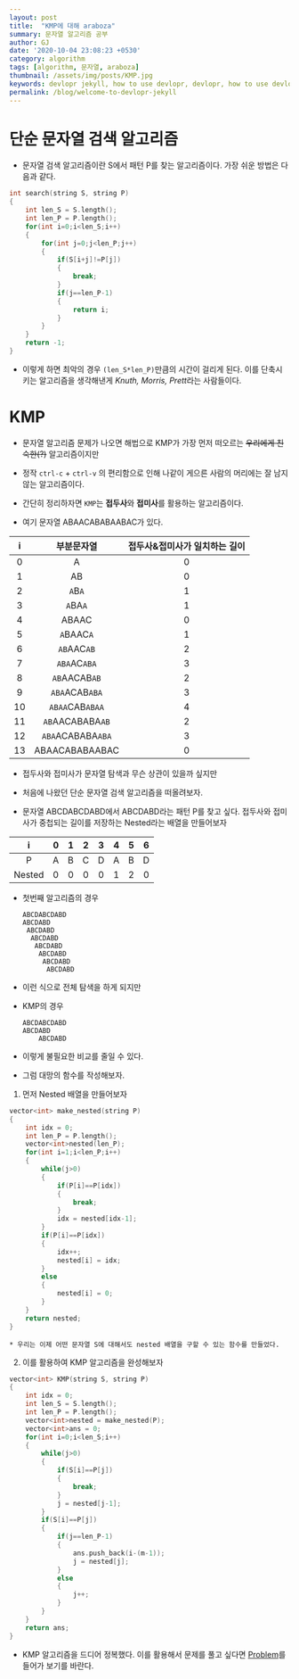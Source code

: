 ```yaml
---
layout: post
title:  "KMP에 대해 araboza"
summary: 문자열 알고리즘 공부
author: GJ
date: '2020-10-04 23:08:23 +0530'
category: algorithm
tags: [algorithm, 문자열, araboza]
thumbnail: /assets/img/posts/KMP.jpg
keywords: devlopr jekyll, how to use devlopr, devlopr, how to use devlopr-jekyll, devlopr-jekyll tutorial,best jekyll themes
permalink: /blog/welcome-to-devlopr-jekyll
---
```



# 단순 문자열 검색 알고리즘

* 문자열 검색 알고리즘이란 S에서 패턴 P를 찾는 알고리즘이다. 가장 쉬운 방법은 다음과 같다.


```cpp
int search(string S, string P)
{
    int len_S = S.length();
    int len_P = P.length();
    for(int i=0;i<len_S;i++)
    {
        for(int j=0;j<len_P;j++)
        {
            if(S[i+j]!=P[j])
            {
                break;
            }
            if(j==len_P-1)
            {
                return i;
            }
        }
    }
    return -1;
}
```

* 이렇게 하면 최악의 경우 `(len_S*len_P)`만큼의 시간이 걸리게 된다. 이를 단축시키는 알고리즘을 생각해낸게 *Knuth, Morris, Prett*라는 사람들이다.


# KMP

* 문자열 알고리즘 문제가 나오면 해법으로 KMP가 가장 먼저 떠오르는 ~~우리에게 친숙한(?)~~ 알고리즘이지만 
* 정작 `ctrl-c` + `ctrl-v` 의 편리함으로 인해 나같이 게으른 사람의 머리에는 잘 남지 않는 알고리즘이다.

* 간단히 정리하자면 `KMP`는 **접두사**와 **접미사**를 활용하는 알고리즘이다.

* 여기 문자열 ABAACABABAABAC가 있다.


i | 부분문자열 | 접두사&접미사가 일치하는 길이
:---: | :---: | :---:
0  | A | 0
1  | AB | 0
2  | `A`B`A` | 1
3  | `A`BA`A` | 1
4  | ABAAC | 0
5  | `A`BAAC`A` | 1
6  | `AB`AAC`AB` | 2
7  | `ABA`AC`ABA` | 3
8  | `AB`AACAB`AB` | 2
9  | `ABA`ACAB`ABA` | 3
10  | `ABAA`CAB`ABAA` | 4
11  | `AB`AACABABA`AB` | 2
12  | `ABA`ACABABA`ABA` | 3
13  | ABAACABABAABAC | 0


* 접두사와 접미사가 문자열 탐색과 무슨 상관이 있을까 싶지만
* 처음에 나왔던 단순 문자열 검색 알고리즘을 떠올려보자.

* 문자열 ABCDABCDABD에서 ABCDABD라는 패턴 P를 찾고 싶다.
접두사와 접미사가 중첩되는 길이를 저장하는 Nested라는 배열을 만들어보자

i |  0  |  1  |  2  |  3  |  4  |  5  |  6 
:---: | :---: | :---: | :---: | :---: | :---: | :---: | :---:
P |  A  |  B  |  C  |  D  |  A  |  B  |   D
Nested |  0  |  0  |  0  |  0  |  1  |  2  |  0 
 

* 첫번째 알고리즘의 경우


      ABCDABCDABD
      ABCDABD
       ABCDABD 
        ABCDABD  
         ABCDABD   
          ABCDABD    
           ABCDABD     
            ABCDABD

* 이런 식으로 전체 탐색을 하게 되지만

* KMP의 경우


      ABCDABCDABD      
      ABCDABD          
          ABCDABD

* 이렇게 불필요한 비교를 줄일 수 있다.
* 그럼 대망의 함수를 작성해보자.

1. 먼저 Nested 배열을 만들어보자

```cpp
vector<int> make_nested(string P)
{
    int idx = 0;
    int len_P = P.length();
    vector<int>nested(len_P);
    for(int i=1;i<len_P;i++)
    {
        while(j>0)
        {
            if(P[i]==P[idx])
            {
                break;
            }
            idx = nested[idx-1];
        }
        if(P[i]==P[idx])
        {
            idx++;
            nested[i] = idx;
        }
        else
        {
            nested[i] = 0;
        }
    }
    return nested;
}
```

    * 우리는 이제 어떤 문자열 S에 대해서도 nested 배열을 구할 수 있는 함수를 만들었다.
2. 이를 활용하여 KMP 알고리즘을 완성해보자

```cpp
vector<int> KMP(string S, string P)
{
    int idx = 0;
    int len_S = S.length();
    int len_P = P.length();
    vector<int>nested = make_nested(P);
    vector<int>ans = 0;
    for(int i=0;i<len_S;i++)
    {
        while(j>0)
        {
            if(S[i]==P[j])
            {
                break;
            }
            j = nested[j-1];
        }
        if(S[i]==P[j])
        {
            if(j==len_P-1)
            {
                ans.push_back(i-(m-1));
                j = nested[j];
            }
            else
            {
                j++;
            }
        }
    }
    return ans;
}
```

* KMP 알고리즘을 드디어 정복했다. 이를 활용해서 문제를 풀고 싶다면 [Problem](https://www.acmicpc.net/problem/16916)를 들어가 보기를 바란다.
